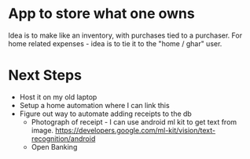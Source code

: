 # App to store what one owns

Idea is to make like an inventory, with purchases tied to a purchaser.
For home related expenses - idea is to tie it to the "home / ghar" user.

# Next Steps 
- Host it on my old laptop
- Setup a home automation where I can link this
- Figure out way to automate adding receipts to the db
  - Photograph of receipt  - I can use android ml kit to get text from image. https://developers.google.com/ml-kit/vision/text-recognition/android
  - Open Banking
 
